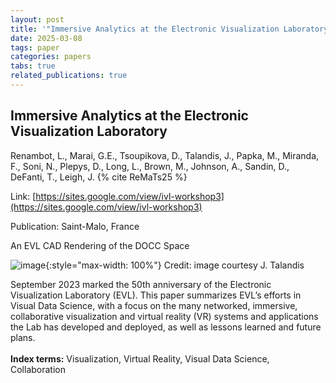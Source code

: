 ```yaml
---
layout: post
title: '"Immersive Analytics at the Electronic Visualization Laboratory"'
date: 2025-03-08
tags: paper
categories: papers
tabs: true
related_publications: true
---
```


## Immersive Analytics at the Electronic Visualization Laboratory
Renambot, L., Marai, G.E., Tsoupikova, D., Talandis, J., Papka, M., Miranda, F., Soni, N., Plepys, D., Long, L., Brown, M., Johnson, A., Sandin, D., DeFanti, T., Leigh, J.
{% cite ReMaTs25 %}

Link: [https://sites.google.com/view/ivl-workshop3](https://sites.google.com/view/ivl-workshop3)

Publication: Saint-Malo, France

An EVL CAD Rendering of the DOCC Space

![image](https://www.evl.uic.edu/output/originals/vr25-evl---ivl.png-srcw.jpg){:style="max-width: 100%"}
Credit: image courtesy J. Talandis

September 2023 marked the 50th anniversary of the Electronic Visualization Laboratory (EVL). This paper summarizes EVL&rsquo;s efforts in Visual Data Science, with a focus on the many networked, immersive, collaborative visualization and virtual reality (VR) systems and applications the Lab has developed and deployed, as
well as lessons learned and future plans.<br><br>
<strong>Index terms:</strong> Visualization, Virtual Reality, Visual Data Science, Collaboration

